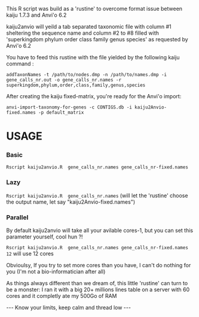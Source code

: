 This R script was build as a 'rustine' to overcome format issue between kaiju 1.7.3 and Anvi'o 6.2

kaiju2anvio will yeild a tab separated taxonomic file with column #1 sheltering the sequence name and column #2 to #8 filled with 'superkingdom phylum order class family genus species' as requested by Anvi'o 6.2 

You have to feed this rustine with the file yielded by the following kaiju command : 

`addTaxonNames -t /path/to/nodes.dmp -n /path/to/names.dmp -i gene_calls_nr.out -o gene_calls_nr.names -r superkingdom,phylum,order,class,family,genus,species`

After creating the kaiju fixed-matrix, you're ready for the Anvi'o import:

`anvi-import-taxonomy-for-genes -c CONTIGS.db -i kaiju2Anvio-fixed.names -p default_matrix`

# USAGE
### Basic
`Rscript kaiju2anvio.R  gene_calls_nr.names gene_calls_nr-fixed.names`

### Lazy 
`Rscript kaiju2anvio.R  gene_calls_nr.names`
(will let the 'rustine' choose the output name, let say "kaiju2Anvio-fixed.names")

### Parallel
By default kaiju2anvio will take all your avilable cores-1, but you can set this parameter yourself, cool hun ?!

`Rscript kaiju2anvio.R  gene_calls_nr.names gene_calls_nr-fixed.names 12`
will use 12 cores

Obvioulsy, If you try to set more cores than you have, I can't do nothing for you (I'm not a bio-informatician after all)

As things always different than we dream of, this little 'rustine' can turn to be a monster: I ran it with a big 20+ millions lines table on a server with 60 cores and it completly ate my 500Go of RAM

--- Know your limits, keep calm and thread low ---
